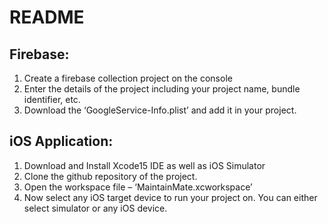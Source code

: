 # README

## Firebase:

1.	Create a firebase collection project on the console
2.	Enter the details of the project including your project name, bundle identifier, etc.
3.	Download the ‘GoogleService-Info.plist’ and add it in your project. 

## iOS Application:

1.	Download and Install Xcode15 IDE as well as iOS Simulator
2.	Clone the github repository of the project.
3.	Open the workspace file – ‘MaintainMate.xcworkspace’
4.	Now select any iOS target device to run your project on. You can either select simulator or any iOS device.
